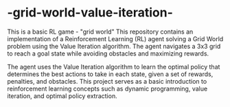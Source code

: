 # -grid-world-value-iteration-
This is a basic RL game - "grid world" 
This repository contains an implementation of a Reinforcement Learning (RL) agent solving a Grid World problem using the Value Iteration algorithm. The agent navigates a 3x3 grid to reach a goal state while avoiding obstacles and maximizing rewards.

The agent uses the Value Iteration algorithm to learn the optimal policy that determines the best actions to take in each state, given a set of rewards, penalties, and obstacles. This project serves as a basic introduction to reinforcement learning concepts such as dynamic programming, value iteration, and optimal policy extraction.
